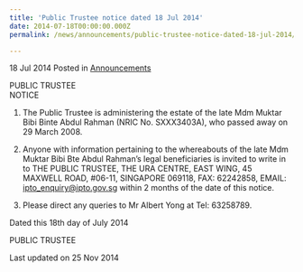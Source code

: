 ```yaml
---
title: 'Public Trustee notice dated 18 Jul 2014'
date: 2014-07-18T00:00:00.000Z
permalink: /news/announcements/public-trustee-notice-dated-18-jul-2014/

---
```



18 Jul 2014 Posted in [Announcements](/news/announcements)

PUBLIC TRUSTEE  
NOTICE
 
1. The Public Trustee is administering the estate of the late Mdm Muktar Bibi Binte Abdul Rahman (NRIC No. SXXX3403A), who passed away on 29 March 2008.
 
2. Anyone with information pertaining to the whereabouts of the late Mdm Muktar Bibi Bte Abdul Rahman’s legal beneficiaries is invited to write in to THE PUBLIC TRUSTEE, THE URA CENTRE, EAST WING, 45 MAXWELL ROAD, #06-11, SINGAPORE 069118, FAX: 62242858, EMAIL: <ipto_enquiry@ipto.gov.sg> within 2 months of the date of this notice.
 
3. Please direct any queries to Mr Albert Yong at Tel: 63258789.
 
 
Dated this 18th day of July 2014
 
PUBLIC TRUSTEE


<p class="right-side-updated">Last updated on 25 Nov 2014</p> 
